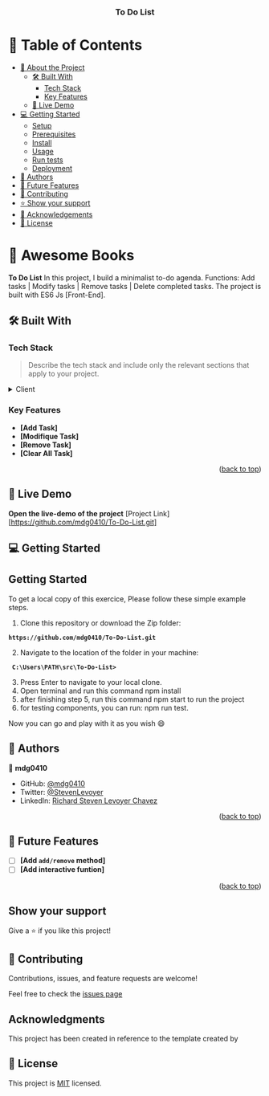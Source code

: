 <a name="readme-top"></a>

<div align="center">
  <h3><b>To Do List</b></h3>
</div>

# 📗 Table of Contents

- [📖 About the Project](#about-project)
  - [🛠 Built With](#built-with)
    - [Tech Stack](#tech-stack)
    - [Key Features](#key-features)
  - [🚀 Live Demo](#live-demo)
- [💻 Getting Started](#getting-started)
  - [Setup](#setup)
  - [Prerequisites](#prerequisites)
  - [Install](#install)
  - [Usage](#usage)
  - [Run tests](#run-tests)
  - [Deployment](#triangular_flag_on_post-deployment)
- [👥 Authors](#authors)
- [🔭 Future Features](#future-features)
- [🤝 Contributing](#contributing)
- [⭐️ Show your support](#support)
- [🙏 Acknowledgements](#acknowledgements)
- [📝 License](#license)


<!-- PROJECT DESCRIPTION -->

# 📖 Awesome Books<a name="about-project"></a>

**To Do List** In this project, I build a minimalist to-do agenda.
Functions: Add tasks | Modify tasks | Remove tasks | Delete completed tasks.
The project is built with ES6 Js [Front-End].

## 🛠 Built With <a name="built-with"></a>

### Tech Stack <a name="tech-stack"></a>

> Describe the tech stack and include only the relevant sections that apply to your project.

<details>
  <summary>Client</summary>
  <ul>
    <li><a href="https://www.w3schools.com/html/default.asp">Html</a></li>
    <li><a href="https://www.w3schools.com/css/default.asp">CSS</a></li>
    <li><a href="https://www.w3schools.com/javascript/default.asp">JavaScript</a></li>
    <li><a href="https://www.geeksforgeeks.org/dom-document-object-model/">DOM</a></li>
    <li><a href="https://webpack.js.org/guides/getting-started/#basic-setup">Webpack</a></li>
  </ul>
</details>

<!-- Features -->

### Key Features <a name="key-features"></a>

- **[Add Task]**
- **[Modifique Task]**
- **[Remove Task]**
- **[Clear All Task]**

<p align="right">(<a href="#readme-top">back to top</a>)</p>

## 🚀 Live Demo <a name="live-demo"></a>

**Open the live-demo of the project**
[Project Link][https://github.com/mdg0410/To-Do-List.git]

<!-- GETTING STARTED -->

## 💻 Getting Started <a name="getting-started"></a>

## Getting Started
To get a local copy of this exercice, Please follow these simple example steps.

1. Clone this repository or download the Zip folder:

**``https://github.com/mdg0410/To-Do-List.git``**

2. Navigate to the location of the folder in your machine:

**`` C:\Users\PATH\src\To-Do-List>``**

3. Press Enter to navigate to your local clone.
4. Open terminal and run this command npm install
5. after finishing step 5, run this command npm start to run the project
6. for testing components, you can run: npm run test.

Now you can go and play with it as you wish :smile:

## 👥 Authors <a name="authors"></a>

👤 **mdg0410**

- GitHub: [@mdg0410](https://github.com/mdg0410/)
- Twitter: [@StevenLevoyer](https://twitter.com/StevenLevoyer)
- LinkedIn: [Richard Steven Levoyer Chavez](https://www.linkedin.com/in/richard-steven-levoyer-chavez-9b902525b/)

<p align="right">(<a href="#readme-top">back to top</a>)</p>

<!-- FUTURE FEATURES -->

## 🔭 Future Features <a name="future-features"></a>

- [ ] **[Add `add/remove` method]**
- [ ] **[Add interactive funtion]**

<p align="right">(<a href="#readme-top">back to top</a>)</p>

## Show your support
Give a ⭐️ if you like this project!

## 🤝 Contributing

Contributions, issues, and feature requests are welcome!

Feel free to check the [issues page](https://github.com/mdg0410/To-Do-List/issues)

## Acknowledgments

This project has been created in reference to the template created by

## 📝 License
This project is [MIT](https://github.com/mdg0410/To-Do-List/blob/main/LICENSE) licensed.